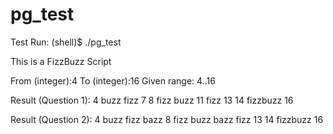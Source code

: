 pg_test
=======


Test Run:
(shell)$ ./pg_test 

This is a FizzBuzz Script 

From (integer):4
To (integer):16
Given range: 4..16

Result (Question 1): 4 buzz fizz 7 8 fizz buzz 11 fizz 13 14 fizzbuzz 16

Result (Question 2): 4 buzz fizz bazz 8 fizz buzz bazz fizz 13 14 fizzbuzz 16





